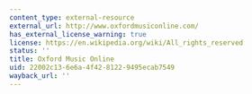 ```yaml
---
content_type: external-resource
external_url: http://www.oxfordmusiconline.com/
has_external_license_warning: true
license: https://en.wikipedia.org/wiki/All_rights_reserved
status: ''
title: Oxford Music Online
uid: 22002c13-6e6a-4f42-8122-9495ecab7549
wayback_url: ''
---
```

